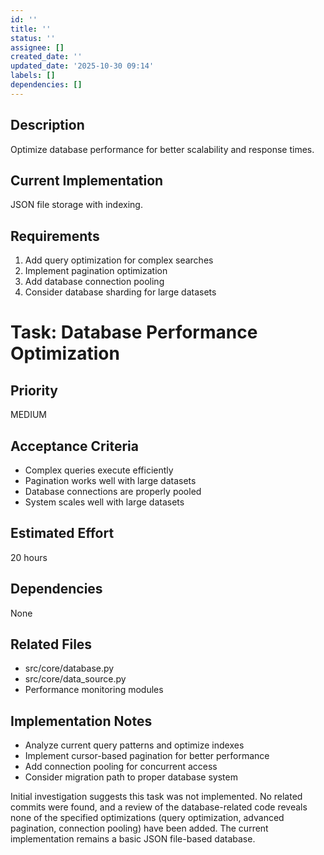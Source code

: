 ```yaml
---
id: ''
title: ''
status: ''
assignee: []
created_date: ''
updated_date: '2025-10-30 09:14'
labels: []
dependencies: []
---
```


## Description

<!-- SECTION:DESCRIPTION:BEGIN -->
Optimize database performance for better scalability and response times.

## Current Implementation
JSON file storage with indexing.

## Requirements
1. Add query optimization for complex searches
2. Implement pagination optimization
3. Add database connection pooling
4. Consider database sharding for large datasets
<!-- SECTION:DESCRIPTION:END -->

# Task: Database Performance Optimization

## Priority
MEDIUM

## Acceptance Criteria
- Complex queries execute efficiently
- Pagination works well with large datasets
- Database connections are properly pooled
- System scales well with large datasets

## Estimated Effort
20 hours

## Dependencies
None

## Related Files
- src/core/database.py
- src/core/data_source.py
- Performance monitoring modules

## Implementation Notes

<!-- SECTION:NOTES:BEGIN -->
- Analyze current query patterns and optimize indexes
- Implement cursor-based pagination for better performance
- Add connection pooling for concurrent access
- Consider migration path to proper database system

Initial investigation suggests this task was not implemented. No related commits were found, and a review of the database-related code reveals none of the specified optimizations (query optimization, advanced pagination, connection pooling) have been added. The current implementation remains a basic JSON file-based database.
<!-- SECTION:NOTES:END -->
